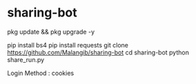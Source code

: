 # sharing-bot

pkg update && pkg upgrade -y

pip install bs4 
pip install requests
git clone https://github.com/Malangib/sharing-bot
cd sharing-bot 
python share_run.py

Login Method : cookies 
